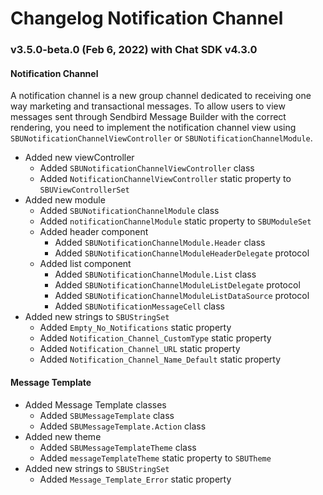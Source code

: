# Changelog Notification Channel

### v3.5.0-beta.0 (Feb 6, 2022) with Chat SDK v4.3.0

#### **Notification Channel**

A notification channel is a new group channel dedicated to receiving one way marketing and transactional messages.
To allow users to view messages sent through Sendbird Message Builder with the correct rendering,
 you need to implement the notification channel view using `SBUNotificationChannelViewController` or `SBUNotificationChannelModule`.

* Added new viewController
    * Added `SBUNotificationChannelViewController` class
    * Added `NotificationChannelViewController` static property to `SBUViewControllerSet`
* Added new module
    * Added `SBUNotificationChannelModule` class
    * Added `notificationChannelModule` static property to `SBUModuleSet`
    * Added header component
        * Added `SBUNotificationChannelModule.Header` class
        * Added `SBUNotificationChannelModuleHeaderDelegate` protocol
    * Added list component
        * Added `SBUNotificationChannelModule.List` class
        * Added `SBUNotificationChannelModuleListDelegate` protocol
        * Added `SBUNotificationChannelModuleListDataSource` protocol
        * Added `SBUNotificationMessageCell` class
* Added new strings to `SBUStringSet`
    * Added `Empty_No_Notifications` static property
    * Added `Notification_Channel_CustomType` static property
    * Added `Notification_Channel_URL` static property
    * Added `Notification_Channel_Name_Default` static property
    
#### **Message Template**

* Added Message Template classes
    * Added `SBUMessageTemplate` class 
    * Added `SBUMessageTemplate.Action` class
* Added new theme
    * Added `SBUMessageTemplateTheme` class
    * Added `messageTemplateTheme` static property to `SBUTheme`
* Added new strings to `SBUStringSet`
    * Added `Message_Template_Error` static property
    

